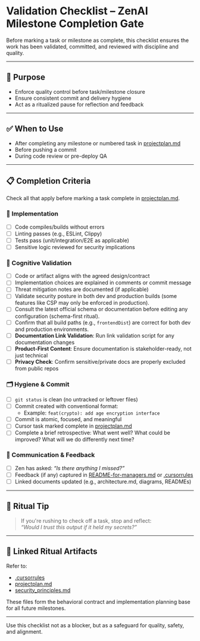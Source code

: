 # Validation Checklist – ZenAI Milestone Completion Gate

Before marking a task or milestone as complete, this checklist ensures the work has been validated, committed, and reviewed with discipline and quality.

---

## 🎯 Purpose

- Enforce quality control before task/milestone closure
- Ensure consistent commit and delivery hygiene
- Act as a ritualized pause for reflection and feedback

---

## ✅ When to Use

- After completing any milestone or numbered task in [projectplan.md](projectplan.md)
- Before pushing a commit
- During code review or pre-deploy QA

---

## 📋 Completion Criteria

Check all that apply before marking a task complete in [projectplan.md](projectplan.md).

### 🔧 Implementation

- [ ] Code compiles/builds without errors
- [ ] Linting passes (e.g., ESLint, Clippy)
- [ ] Tests pass (unit/integration/E2E as applicable)
- [ ] Sensitive logic reviewed for security implications

### 🧠 Cognitive Validation

- [ ] Code or artifact aligns with the agreed design/contract
- [ ] Implementation choices are explained in comments or commit message
- [ ] Threat mitigation notes are documented (if applicable)
- [ ] Validate security posture in both dev and production builds (some features like CSP may only be enforced in production).
- [ ] Consult the latest official schema or documentation before editing any configuration (schema-first ritual).
- [ ] Confirm that all build paths (e.g., `frontendDist`) are correct for both dev and production environments.
- [ ] **Documentation Link Validation**: Run link validation script for any documentation changes
- [ ] **Product-First Content**: Ensure documentation is stakeholder-ready, not just technical
- [ ] **Privacy Check**: Confirm sensitive/private docs are properly excluded from public repos

### 🗂️ Hygiene & Commit

- [ ] `git status` is clean (no untracked or leftover files)
- [ ] Commit created with conventional format:
  - Example: `feat(crypto): add age encryption interface`
- [ ] Commit is atomic, focused, and meaningful
- [ ] Cursor task marked complete in [projectplan.md](projectplan.md)
- [ ] Complete a brief retrospective: What went well? What could be improved? What will we do differently next time?

### 📣 Communication & Feedback

- [ ] Zen has asked: _“Is there anything I missed?”_
- [ ] Feedback (if any) captured in [README-for-managers.md](README-for-managers.md) or [.cursorrules](.cursorrules)
- [ ] Linked documents updated (e.g., architecture.md, diagrams, READMEs)

---

## 🧘 Ritual Tip

> If you're rushing to check off a task, stop and reflect:  
> _“Would I trust this output if it held my secrets?”_

---

## 🧩 Linked Ritual Artifacts

Refer to:
- [.cursorrules](.cursorrules)
- [projectplan.md](projectplan.md)
- [security_principles.md](security_principles.md)

These files form the behavioral contract and implementation planning base for all future milestones.

---

Use this checklist not as a blocker, but as a safeguard for quality, safety, and alignment.
